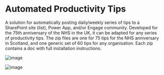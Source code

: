 # Automated Productivity Tips
A solution for automatically posting daily/weekly series of tips to a SharePoint site (list), Power App, and/or Engage community.
Developed for the 75th anniversary of the NHS in the UK, it can be adapted for any series of productivity tips. The zip files are one for 75 tips for the NHS anniversary in Scotland, and one generic set of 60 tips for any organisation.
Each zip contains a doc with full installation instructions.

![image](https://github.com/chslemp/AutomatedProductivityTips/assets/56914706/b5a7937c-f463-4c43-b697-fb3a28a7849b)

![image](https://github.com/chslemp/AutomatedProductivityTips/assets/56914706/0e330f99-53dd-47cb-87e7-5817c9c8c199)
